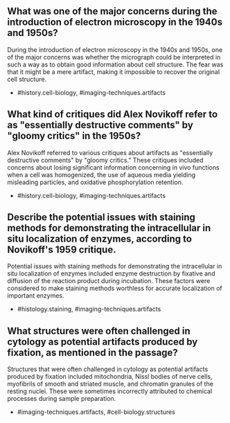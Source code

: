 ## What was one of the major concerns during the introduction of electron microscopy in the 1940s and 1950s?
 
During the introduction of electron microscopy in the 1940s and 1950s, one of the major concerns was whether the micrograph could be interpreted in such a way as to obtain good information about cell structure. The fear was that it might be a mere artifact, making it impossible to recover the original cell structure.

- #history.cell-biology, #imaging-techniques.artifacts

## What kind of critiques did Alex Novikoff refer to as "essentially destructive comments" by "gloomy critics" in the 1950s?

Alex Novikoff referred to various critiques about artifacts as "essentially destructive comments" by "gloomy critics." These critiques included concerns about losing significant information concerning in vivo functions when a cell was homogenized, the use of aqueous media yielding misleading particles, and oxidative phosphorylation retention.

- #history.cell-biology, #imaging-techniques.artifacts

## Describe the potential issues with staining methods for demonstrating the intracellular in situ localization of enzymes, according to Novikoff's 1959 critique.

Potential issues with staining methods for demonstrating the intracellular in situ localization of enzymes included enzyme destruction by fixative and diffusion of the reaction product during incubation. These factors were considered to make staining methods worthless for accurate localization of important enzymes.

- #histology.staining, #imaging-techniques.artifacts

## What structures were often challenged in cytology as potential artifacts produced by fixation, as mentioned in the passage?

Structures that were often challenged in cytology as potential artifacts produced by fixation included mitochondria, Nissl bodies of nerve cells, myofibrils of smooth and striated muscle, and chromatin granules of the resting nuclei. These were sometimes incorrectly attributed to chemical processes during sample preparation.

- #imaging-techniques.artifacts, #cell-biology.structures
